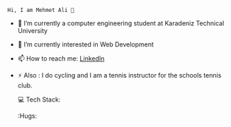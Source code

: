 
    Hi, I am Mehmet Ali 👋
    

- 🔭 I’m currently a computer engineering student at Karadeniz Technical University
- 🌱 I’m currently interested in Web Development 
- 📫 How to reach me: [LinkedIn](https://www.linkedin.com/in/mehmet-ali-orhan-2020d/)
- ⚡ Also : I do cycling and I am a tennis instructor for the schools tennis club.

    💻 Tech Stack:
  
    :Hugs: 
